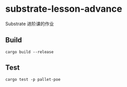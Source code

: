 # substrate-lesson-advance
Substrate 进阶课的作业

## Build
```cargo build --release```

## Test
```cargo test -p pallet-poe```